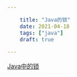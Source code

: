 ```yaml
---

    title: "Java的锁"
    date: 2021-04-18
    tags: ["java"]
    draft: true

---
```

[Java中的锁](https://tech.meituan.com/2018/11/15/java-lock.html)